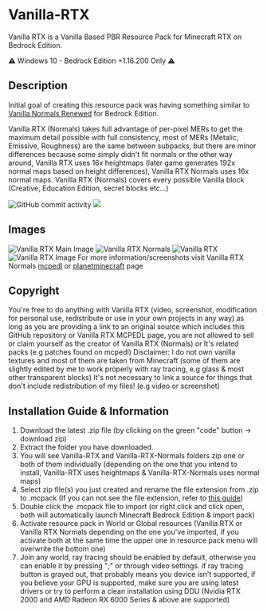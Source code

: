 # Vanilla-RTX

Vanilla RTX is a Vanilla Based PBR Resource Pack for Minecraft RTX on Bedrock Edition.

⚠️ Windows 10 - Bedrock Edition +1.16.200 Only ⚠️

## Description

Initial goal of creating this resource pack was having something similar to [Vanilla Normals Renewed](https://github.com/Poudingue/Vanilla-Normals-Renewed) for Bedrock Edition.

Vanilla RTX (Normals) takes full advantage of per-pixel MERs to get the maximum detail possible with full consistency, most of MERs (Metalic, Emissive, Roughness) are the same between subpacks, but there are minor differences because some simply didn't fit normals or the other way around, Vanilla RTX uses 16x heightmaps (later game generates 192x normal maps based on height differences), Vanilla RTX Normals uses 16x normal maps.
Vanilla RTX (Normals) covers every possible Vanilla block (Creative, Education Edition, secret blocks etc...)

![GitHub commit activity](https://img.shields.io/github/commit-activity/m/CubeIR/Vanilla-RTX?style=flat) [![](https://dcbadge.vercel.app/api/server/A4wv4wwYud?style=flat)](https://discord.gg/A4wv4wwYud)


## Images
![Vanilla RTX Main Image](https://user-images.githubusercontent.com/75272685/190976477-b8c8f269-1b93-429f-82b6-71aa072e63a6.png)
![Vanilla RTX Normals](https://user-images.githubusercontent.com/75272685/140548027-33e4783f-cbb5-4ec0-9e66-a7abd547ee6f.png)
![Vanilla RTX](https://user-images.githubusercontent.com/75272685/140548212-d68f6692-540a-47cc-87a4-1455dc8decc4.png)
![Vanilla RTX Image](https://user-images.githubusercontent.com/75272685/140548263-ce69c36d-e432-4f47-abd7-d8464b27d59f.png)
For more information/screenshots visit Vanilla RTX Normals [mcpedl](https://mcpedl.com/truly-vanilla-rtx/) or [planetminecraft](https://www.planetminecraft.com/texture-pack/vanilla-rtx-normals/) page

## Copyright
You're free to do anything with Vanilla RTX (video, screenshot, modification for personal use, redistribute or use in your own projects in any way) as long as you are providing a link to an original source which includes this GitHub repository or Vanilla RTX MCPEDL page, you are not allowed to sell or claim yourself as the creator of Vanilla RTX (Normals) or It's related packs (e.g patches found on mcpedl)
Disclaimer: I do not own vanilla textures and most of them are taken from Minecraft (some of them are slightly edited by me to work properly with ray tracing, e.g glass & most other transparent blocks)
It's not necessary to link a source for things that don't include redistribution of my files! (e.g video or screenshot)

## Installation Guide & Information
1. Download the latest .zip file (by clicking on the green "code" button -> download zip)
2. Extract the folder you have downloaded.
3. You will see Vanilla-RTX and Vanilla-RTX-Normals folders zip one or both of them individually (depending on the one that you intend to install, Vanilla-RTX uses heightmaps & Vanilla-RTX-Normals uses normal maps)
4. Select zip file(s) you just created and rename the file extension from .zip to .mcpack (If you can not see the file extension, refer to [this guide](https://www.wikihow.tech/Show-File-Extensions-on-Windows))
5. Double click the .mcpack file to import (or right click and click open, both will automatically launch Minecraft Bedrock Edition & import pack)
6. Activate resource pack in World or Global resources (Vanilla RTX or Vanilla RTX Normals depending on the one you've imported, if you activate both at the same time the upper one in resource pack menu will overwrite the bottom one)
7. Join any world, ray tracing should be enabled by default, otherwise you can enable it by pressing ";" or through video settings.
if ray tracing button is grayed out, that probably means you device isn't supported, if you believe your GPU is supported, make sure you are using latest drivers or try to perform a clean installation using DDU (Nvidia RTX 2000 and AMD Radeon RX 6000 Series & above are supported)
